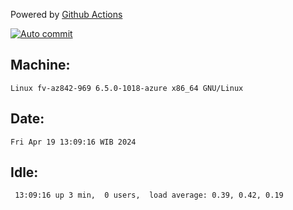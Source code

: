Powered by [Github Actions](https://github.com/features/actions)

[![Auto commit](https://github.com/hiage/workstation/workflows/Auto%20commit/badge.svg)](https://github.com/hiage/workstation/actions?query=workflow%3A%22Auto+commit%22)

## Machine:
```
Linux fv-az842-969 6.5.0-1018-azure x86_64 GNU/Linux
```
## Date:
```
Fri Apr 19 13:09:16 WIB 2024
```
## Idle:
```
 13:09:16 up 3 min,  0 users,  load average: 0.39, 0.42, 0.19
```
